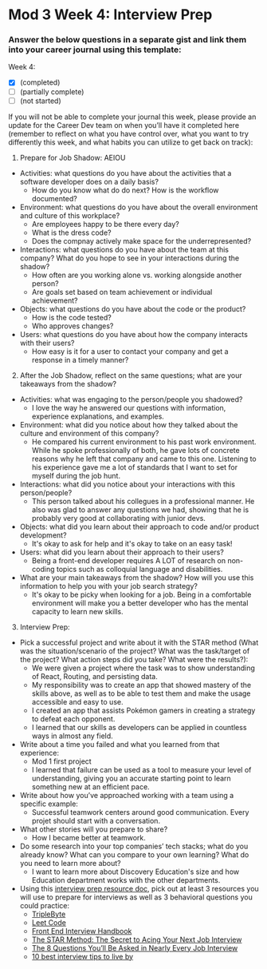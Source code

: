 # Mod 3 Week 4: Interview Prep
### Answer the below questions in a separate gist and link them into your career journal using this template:

Week 4: 

- [x] (completed)
- [ ] (partially complete)
- [ ] (not started)

If you will not be able to complete your journal this week, please provide an update for the Career Dev team on when you’ll have it completed here (remember to reflect on what you have control over, what you want to try differently this week, and what habits you can utilize to get back on track):

1. Prepare for Job Shadow: AEIOU
- Activities: what questions do you have about the activities that a software developer does on a daily basis?
   - How do you know what do do next? How is the workflow documented?
- Environment: what questions do you have about the overall environment and culture of this workplace?
   - Are employees happy to be there every day?
   - What is the dress code?
   - Does the compnay actively make space for the underrepresented?
- Interactions: what questions do you have about the team at this company? What do you hope to see in your interactions during the shadow?
   - How often are you working alone vs. working alongside another person?
   - Are goals set based on team achievement or individual achievement?
- Objects: what questions do you have about the code or the product?
   - How is the code tested?
   - Who approves changes?
- Users: what questions do you have about how the company interacts with their users?
   - How easy is it for a user to contact your company and get a response in a timely manner?


2. After the Job Shadow, reflect on the same questions; what are your takeaways from the shadow?
- Activities: what was engaging to the person/people you shadowed?
   - I love the way he answered our questions with information, experience explanations, and examples. 
- Environment: what did you notice about how they talked about the culture and environment of this company?
   - He compared his current environment to his past work environment. While he spoke professionally of both, he gave lots of concrete reasons why he left that company and came to this one. Listening to his experience gave me a lot of standards that I want to set for myself during the job hunt. 
- Interactions: what did you notice about your interactions with this person/people?
   - This person talked about his collegues in a professional manner. He also was glad to answer any questions we had, showing that he is probably very good at collaborating with junior devs. 
- Objects: what did you learn about their approach to code and/or product development?
   - It's okay to ask for help and it's okay to take on an easy task!
- Users: what did you learn about their approach to their users?
   - Being a front-end developer requires A LOT of research on non-coding topics such as colloquial language and disabilities. 
- What are your main takeaways from the shadow? How will you use this information to help you with your job search strategy?
   - It's okay to be picky when looking for a job. Being in a comfortable environment will make you a better developer who has the mental capacity to learn new skills.
   
   
3. Interview Prep:
- Pick a successful project and write about it with the STAR method (What was the situation/scenario of the project? What was the task/target of the project? What action steps did you take? What were the results?):
   - We were given a project where the task was to show understanding of React, Routing, and persisting data.
   - My responsibility was to create an app that showed mastery of the skills above, as well as to be able to test them and make the usage accessible and easy to use.
   - I created an app that assists Pokémon gamers in creating a strategy to defeat each opponent.
   - I learned that our skills as developers can be applied in countless ways in almost any field. 
- Write about a time you failed and what you learned from that experience:
   - Mod 1 first project
   - I learned that failure can be used as a tool to measure your level of understanding, giving you an accurate starting point to learn something new at an efficient pace. 
- Write about how you’ve approached working with a team using a specific example:
   - Successful teamwork centers around good communication. Every projet should start with a conversation. 
- What other stories will you prepare to share?
   - How I became better at teamwork. 
- Do some research into your top companies’ tech stacks; what do you already know? What can you compare to your own learning? What do you need to learn more about?
   - I want to learn more about Discovery Education's size and how Education department works with the other departments. 
- Using this [interview prep resource doc](https://github.com/turingschool/career-development-curriculum-site/blob/master/resources/interview_prep_resources.md), pick out at least 3 resources you will use to prepare for interviews as well as 3 behavioral questions you could practice:
   - [TripleByte](https://triplebyte.com/)
   - [Leet Code](https://leetcode.com/)
   - [Front End Interview Handbook](https://github.com/yangshun/front-end-interview-handbook)
   - [The STAR Method: The Secret to Acing Your Next Job Interview](https://www.themuse.com/advice/star-interview-method)
   - [The 8 Questions You’ll Be Asked in Nearly Every Job Interview](https://www.glassdoor.com/blog/questions-nearly-every-job-interview/)
   - [10 best interview tips to live by](https://www.monster.com/career-advice/article/ten-interviewing-rules)
